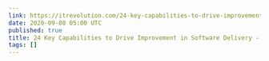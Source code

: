 ```yaml
---
link: https://itrevolution.com/24-key-capabilities-to-drive-improvement-in-software-delivery/
date: 2020-09-08 05:00 UTC
published: true
title: 24 Key Capabilities to Drive Improvement in Software Delivery - IT Revolution
tags: []
---
```




